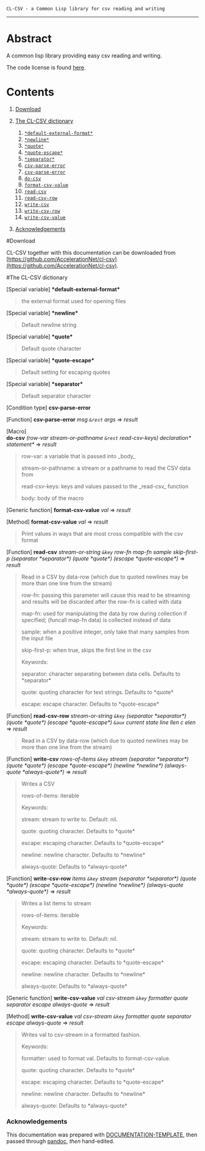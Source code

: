 	CL-CSV - a Common Lisp library for csv reading and writing
----------------------------------------------------------

# Abstract

A common lisp library providing easy csv reading and writing.

The code license is found
[here](https://github.com/AccelerationNet/cl-csv/blob/master/LICENSE).


# Contents

1.  [Download](#download)
2.  [The CL-CSV dictionary](#dictionary)
    1.  [`*default-external-format*`](#*default-external-format*)
    2.  [`*newline*`](#*newline*)
    3.  [`*quote*`](#*quote*)
    4.  [`*quote-escape*`](#*quote-escape*)
    5.  [`*separator*`](#*separator*)
    6.  [`csv-parse-error`](#csv-parse-error)
    7.  [`csv-parse-error`](#csv-parse-error)
    8.  [`do-csv`](#do-csv)
    9.  [`format-csv-value`](#format-csv-value)
    10. [`read-csv`](#read-csv)
    11. [`read-csv-row`](#read-csv-row)
    12. [`write-csv`](#write-csv)
    13. [`write-csv-row`](#write-csv-row)
    14. [`write-csv-value`](#write-csv-value)

3.  [Acknowledgements](#ack)



#Download

CL-CSV together with this documentation can be downloaded from
[https://github.com/AccelerationNet/cl-csv](https://github.com/AccelerationNet/cl-csv).

#The CL-CSV dictionary

[Special variable]
**\*default-external-format\***

>  the external format used for opening files

[Special variable]
**\*newline\***

>  Default newline string

[Special variable]
**\*quote\***

>  Default quote character

[Special variable]
**\*quote-escape\***

>  Default setting for escaping quotes

[Special variable]
**\*separator\***

>  Default separator character


[Condition type]
**csv-parse-error**

[Function]
**csv-parse-error** *msg `&rest` args* =\> *result*

[Macro]\
**do-csv** *(row-var stream-or-pathname `&rest` read-csv-keys)
declaration\* statement\** =\> *result*

>
> row-var: a variable that is passed into \_body\_
>
> stream-or-pathname: a stream or a pathname to read the CSV data from
>
> read-csv-keys: keys and values passed to the \_read-csv\_ function
>
> body: body of the macro

[Generic function]
**format-csv-value** *val* =\> *result*

[Method]
**format-csv-value** *val* =\> *result*

>  Print values in ways that are most cross compatible with the csv
> format

[Function]
**read-csv** *stream-or-string `&key` row-fn map-fn sample
skip-first-p (separator \*separator\*) (quote \*quote\*) (escape
\*quote-escape\*)* =\> *result*

> Read in a CSV by data-row (which due to quoted newlines may be more
> than one line from the stream)
>
> row-fn: passing this parameter will cause this read to be streaming
> and results will be discarded after the row-fn is called with data
>
> map-fn: used for manipulating the data by row during collection if
> specified; (funcall map-fn data) is collected instead of data
>
> sample: when a positive integer, only take that many samples from
> the input file
>
> skip-first-p: when true, skips the first line in the csv
>
> Keywords:
>
> separator: character separating between data cells. Defaults to
> \*separator\*
>
> quote: quoting character for text strings. Defaults to \*quote\*
>
> escape: escape character. Defaults to \*quote-escape\*


[Function]
**read-csv-row** *stream-or-string `&key` (separator \*separator\*)
(quote \*quote\*) (escape \*quote-escape\*) `&aux` current state line
llen c elen* =\> *result*


>  Read in a CSV by data-row (which due to quoted newlines may be more
> than one line from the stream)


[Function]
**write-csv** *rows-of-items `&key` stream (separator \*separator\*)
(quote \*quote\*) (escape \*quote-escape\*) (newline \*newline\*)
(always-quote \*always-quote\*)* =\> *result*

> Writes a CSV
>
> rows-of-items: iterable
>
> Keywords:
>
> stream: stream to write to. Default: nil.
>
> quote: quoting character. Defaults to \*quote\*
>
> escape: escaping character. Defaults to \*quote-escape\*
>
> newline: newline character. Defaults to \*newline\*
>
> always-quote: Defaults to \*always-quote\*

[Function]
**write-csv-row** *items `&key` stream (separator \*separator\*)
(quote \*quote\*) (escape \*quote-escape\*) (newline \*newline\*)
(always-quote \*always-quote\*)* =\> *result*


> Writes a list items to stream
>
> rows-of-items: iterable
>
> Keywords:
>
> stream: stream to write to. Default: nil.
>
> quote: quoting character. Defaults to \*quote\*
>
> escape: escaping character. Defaults to \*quote-escape\*
>
> newline: newline character. Defaults to \*newline\*
>
> always-quote: Defaults to \*always-quote\*

[Generic function]
**write-csv-value** *val csv-stream `&key` formatter quote separator
escape always-quote* =\> *result*

[Method]
**write-csv-value** *val csv-stream `&key` formatter quote separator
escape always-quote* =\> *result*


> Writes val to csv-stream in a formatted fashion.
>
> Keywords:
>
> formatter: used to format val. Defaults to format-csv-value.
>
> quote: quoting character. Defaults to \*quote\*
>
> escape: escaping character. Defaults to \*quote-escape\*
>
> newline: newline character. Defaults to \*newline\*
>
> always-quote: Defaults to \*always-quote\*

### Acknowledgements

This documentation was prepared with
[DOCUMENTATION-TEMPLATE](http://weitz.de/documentation-template/),
then passed through
[pandoc](http://johnmacfarlane.net/pandoc/index.html), *then* hand-edited.
